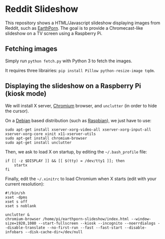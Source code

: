 # Reddit Slideshow

This repository shows a HTML/Javascript slideshow displaying images from Reddit, such as [EarthPorn](https://www.reddit.com/r/EarthPorn/). The goal is to provide a Chromecast-like slideshow on a TV screen using a Raspberry Pi.


## Fetching images

Simply run `python fetch.py` with Python 3 to fetch the images.

It requires three librairies: `pip install Pillow python-resize-image tqdm`.




## Displaying the slideshow on a Raspberry Pi (kiosk mode)

We will install X server, [Chromium](https://www.chromium.org) browser, and `unclutter` (in order to hide the cursor). 

On a [Debian](https://www.debian.org) based distribution (such as [Raspbian](https://www.raspberrypi.org/downloads/raspbian/)), we just have to use:

```
sudo apt-get install xserver-xorg-video-all xserver-xorg-input-all xserver-xorg-core xinit x11-xserver-utils
sudo apt-get install chromium-browser
sudo apt-get install unclutter
```



Then, we ask to load X on startup, by editing the `~/.bash_profile` file:

```
if [[ -z $DISPLAY ]] && [[ $(tty) = /dev/tty1 ]]; then
    startx
fi
```

Finally, edit the `~/.xinitrc` to load Chromium when X starts (edit with your current resolution):

```
#!/bin/sh
xset -dpms
xset s off
xset s noblank

unclutter &
chromium-browser /home/pi/earthporn-slideshow/index.html --window-size=1920,1080 --start-fullscreen --kiosk --incognito --noerrdialogs --disable-translate --no-first-run --fast --fast-start --disable-infobars --disk-cache-dir=/dev/null
```
